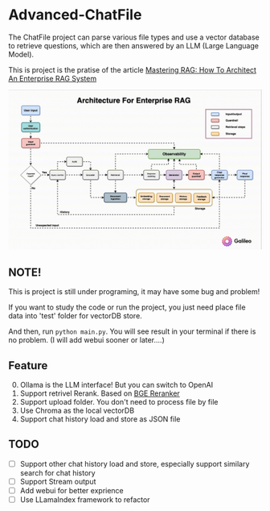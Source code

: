 # Advanced-ChatFile

The ChatFile project can parse various file types and use a vector database to retrieve questions, which are then answered by an LLM (Large Language Model).

This is project is the pratise of the article [Mastering RAG: How To Architect An Enterprise RAG System](https://www.rungalileo.io/blog/mastering-rag-how-to-architect-an-enterprise-rag-system)

![image](/docs/architecture.png)


## NOTE!

This is project is still under programing, it may have some bug and problem!

If you want to study the code or run the project, you just need place file data into 'test' folder for vectorDB store.

And then, run `python main.py`. You will see result in your terminal if there is no problem. (I will add webui sooner or later....)

## Feature
0. Ollama is the LLM interface! But you can switch to OpenAI
1. Support retrivel Rerank. Based on [BGE Reranker](https://github.com/FlagOpen/FlagEmbedding/tree/master/FlagEmbedding/reranker)
2. Support upload folder. You don't need to process file by file
3. Use Chroma as the local vectorDB
4. Support chat history load and store as JSON file

## TODO
- [ ] Support other chat history load and store, especially support similary search for chat history
- [ ] Support Stream output
- [ ] Add webui for better exprience
- [ ] Use LLamaIndex framework to refactor